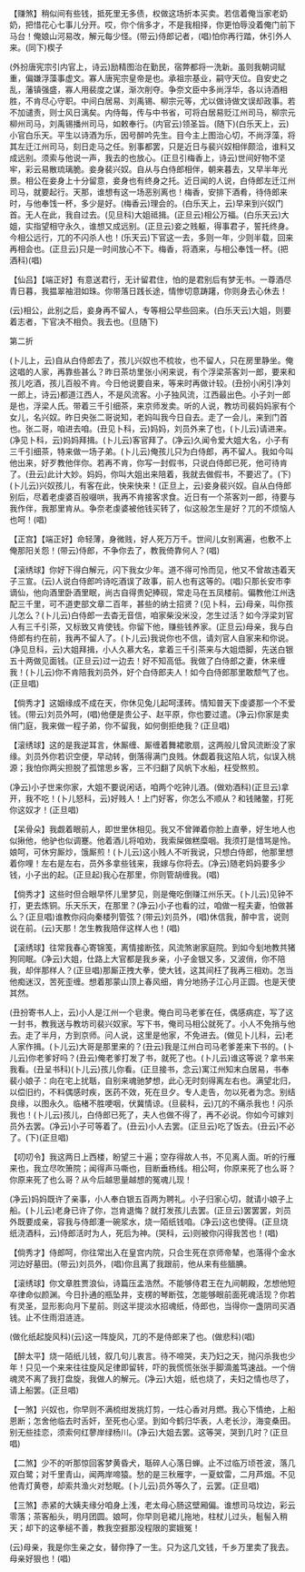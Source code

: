 <!-- { "loadSidebar": true } -->
【赚煞】稍似间有些钱，抵死里无多债，权做这场折本买卖。若信着俺当家老奶奶，把惜花心七事儿分开。哎，你个俏多才，不是我相择，你更怕辱没着俺门前下马台！俺娘山河易改，解元每少怪。(带云)侍郎记者，(唱)怕你再行踏，休引外人来。(同下)楔子

(外扮唐宪宗引内官上，诗云)励精图治在勤民，宿弊都将一洗新。虽则我朝词赋重，偏嫌浮藻事虚文。寡人唐宪宗皇帝是也。承祖宗基业，嗣守天位。自安史之乱，藩镇强盛，寡人用裴度之谋，渐次削夺。争奈文臣中多尚浮华，各以诗酒相胜，不肯尽心守职。中间白居易、刘禹锡、柳宗元等，尤以做诗做文误却政事。若不加谴责，则士风日漓矣。内侍每，传与中书省，可将白居易贬江州司马，柳宗元柳州司马，刘禹锡播州司马，如敕奉行。(内官云)领圣旨。(随下)(白乐天上，云)小官白乐天。平生以诗酒为乐，因号醉吟先生。目今主上图治心切，不尚浮藻，将其左迁江州司马，刻日走马之任。别事都罢，只是近日与裴兴奴相伴颇洽，谁料又成远别。须索与他说一声，我去的也放心。(正旦引梅香上，诗云)世间好物不坚牢，彩云易散琉璃脆。妾身裴兴奴。自从与白侍郎相伴，朝来暮去，又早半年光景。相公在妾身上十分留意，妾身也有终身之托。近日闻的人说，白侍郎左迁江州司马，就要起行。天那，谁想有这一场恶别离也！梅香，安排下酒肴，待侍郎来时，与他奉饯一杯，多少是好。(梅香云)理会的。(白乐天上，云)早来到兴奴门首。无人在此，我自过去。(见旦科)大姐祗揖。(正旦云)相公万福。(白乐天云)大姐，实指望相守永久，谁想又成远别。(正旦云)妾之贱躯，得事君子，誓托终身。今相公远行，兀的不闪杀人也！(乐天云)下官这一去，多则一年，少则半载，回来再相会也。(正旦云)只是一时间放心不下。梅香，将酒来，与相公奉饯一杯。(把酒科)(唱)

【仙吕】【端正好】有意送君行，无计留君住，怕的是君别后有梦无书。一尊酒尽青日暮，我揾翠袖泪如珠。你带落日践长途，情惨切意踌躇，你则身去心休去！

(云)相公，此别之后，妾身再不留人，专等相公早些回来。(白乐天云)大姐，则要着志者，下官决不相负。我去也。(旦随下)

第二折

(卜儿上，云)自从白侍郎去了，孩儿兴奴也不梳妆，也不留人，只在房里静坐。俺这唱的人家，再靠些甚么？昨日茶坊里张小闲来说，有个浮梁茶客刘一郎，要来和孩儿吃酒，孩儿百般不肯。今日他说要自来，等来时再做计较。(丑扮小闲引净刘一郎上，诗云)都道江西人，不是风流客。小子独风流，江西最出色。小子刘一郎是也，浮梁人氏。带着三千引细茶，来京师发卖。听的人说，教坊司裴妈妈家有个女儿，名兴奴。昨日央张二哥说知，老妈叫我今日自去。走了一会儿，来到门首也。张二哥，咱进去咱。(丑见卜科，云)妈妈，刘员外来了也，(卜儿云)请进来。(净见卜科，云)妈妈拜揖。(卜儿云)客官拜了。(净云)久闻令爱大姐大名，小子有三千引细茶，特来做一场子弟。(卜儿云)俺孩儿只为白侍郎，再不留人。我如今叫他出来，好歹教他伴你。若再不肯，你写一封假书，只说白侍郎已死，他可待肯了。(丑云)此计大妙。妈妈，你叫大姐出来陪着，我就去做假书，不要迟了。(下)(卜儿云)兴奴孩儿，有客在此，快来快来！(正旦上，云)妾身裴兴奴。自从白侍郎别后，尽着老虔婆百般啜哄，我再不肯接客求食。近日有一个茶客刘一郎，待要与我作伴，我那里肯从。争奈老虔婆被他钱买转了，似这般怎生是好？兀的不烦恼人也呵！(唱)

【正宫】【端正好】命轻薄，身微贱，好人死万万千。世间儿女别离遍，也敷不上俺那阳关怨！(带云)侍郎，不争你去了，教我倚靠何人？(唱)

【滚绣球】你好下得白解元，闪下我女少年。道不得可怜而见，他又不曾故违着天子三宣。(云)人说白侍郎吟诗吃酒误了政事，前人也有这等的。(唱)只那长安市李谪仙，他向酒里卧酒里眠，尚古自得贵妃捧砚，常走马在五凤楼前。偏教他江州迭配三千里，可不道吏部文章二百年，甚些的纳士招贤？(见卜科，云)母亲，叫你孩儿怎么？(卜儿云)白侍郎一去杳无音信，咱家柴没米没，怎生过活？如今浮梁刘官人有三千引茶，又标致又肯使钱。你留下他，赚些钱养家。(正旦云)母亲，我与白侍郎有约在前，我再不留人了。(卜儿云)我说你也不信，请刘官人自家来和你说。(净见旦科，云)大姐拜揖，小人久慕大名，拿着三千引茶来与大姐焐脚，先送白银五十两做见面钱。(正旦云)过一边去！好不知高低。我做了白侍郎之妻，休来缠我！(卜儿云)你不肯陪我刘员外，好个白侍郎夫人！如今白侍郎那里敢颓气了也。(正旦唱)

【倘秀才】这姻缘成不成在天，你休见兔儿起呵漾砖。情知普天下虔婆那一个不爱钱。(带云)刘员外呵，(唱)他便是贵公子、赵平原，你也要过遣。(净云)你家是卖俏门庭，我来做一程子弟，你不留我，如何倒拒绝我？(正旦唱)

【滚绣球】这的是我逆耳言，休厮缠、厮缠着舞裙歌扇，这两般儿曾风流断没了家缘。刘员外你若识空便，早动转，倒落得满门良贱。休觑着我这陷人坑，似误入桃源；我怕你两尖担脱了孤馆思乡客，三不归翻了风帆下水船，枉受熬煎。

(净云)小子世来你家，大姐不要说闲话，咱两个吃钟儿酒。(做劝酒科)(正旦云)拿开，我不吃！(卜儿怒科，云)好贱人！上门好客，你怎么不顺从？和钱赌鳖，打死你这奴才！(正旦唱)

【呆骨朵】我觑着眼前人，即世里休相见。我又不曾亸着你脸上直拳，好生地人也似揪他，他驴也似调蹇。他着酒儿将咱劝，我索屎做糕糜咽。我须打是惜骂是怜。娘呵，可休穷厮炒，饿厮煎！(卜儿云)这小贱人不听我说，只想白侍郎，他那里想着你哩！左右是左右，员外多拿些钱来，我嫁与你将去。(净云)随老妈妈要多少钱，小子出的起。(正旦起)我心在那里，你则管胡缠我。(唱)

【倘秀才】这些时但合眼早怀儿里梦见，则是俺吃倒赚江州乐天。(卜儿云)见钟不打，更去炼铜。乐天乐天，在那里？(净云)小子也看的过，咱做一程夫妻，怕做甚么？(正旦唱)谁教你闷向秦楼列管弦？(带云)刘员外，(唱)休信我，醉中言，说则说在前。(云)天那！怎生教我陪伴这样人也！(唱)

【滚绣球】往常我春心寄锦笺，离情接断弦，风流煞谢家庭院。到如今刬地教共猪狗同眠。(净云)大姐，仕路上大官都是我乡亲，小子金银又多，又波俏，你不陪我，却伴那样人？(正旦唱)那厮正拽大拳，使大钱，这其间枉了我再三相劝。怎当他痴迷汉，苦死歪缠。想着那蒙山顶上春风细，肯分地扬子江心月正圆。也是天使其然。

(丑扮寄书人上，云)小人是江州一个皂隶。俺白司马老爹在任，偶感病症，写了这一封书，教我送与教坊司裴兴奴家。写下书，俺司马相公就死了。小人不免捎与他去。走了半月，方到京师。问人说，这里是他家，不免进去。(做见卜儿科，云)老人家作揖。(卜儿云)大哥是那里来的？(丑云)我是江州白司马老爹差来下书的。(卜儿云)你老爹好吗？(丑云)俺老爹打发了书，就死了也。(卜儿云)谁这等说？拿书来我看。(丑呈书科)(卜儿云)孩儿你看。(正旦接书，念云)寓江州知末白居易，书奉裴小娘子：向在宅上扰聒，自别来魂驰梦想，此心无时刻得离左右也。满望北归，以偿旧约，不料偶感时疾，医药不效，死在旦夕。专人走告，勿以死者为念。别结良缘，以图永久。临楮不胜哽咽，伏冀情谅。(旦裴科，云)兀的不痛杀我也！闪杀我也！(卜儿云)孩儿，白侍郎已死了，夫人也做不得了，再不必说。你如今可嫁刘员外去罢。(净云)小子可等着了。(丑云)小人去罢。(正旦云)吃了饭去。(丑云)不必了。(下)(正旦唱)

【叨叨令】我这两日上西楼，盼望三十遍；空存得故人书，不见离人面。听的行雁来也，我立尽吹箫院；闻得声马嘶也，目断垂杨线。相公呵，你原来死了也么哥？你原来死了也么哥？从今后越思量越想的冤魂儿现！

(净云)妈妈既许了亲事，小人奉白银五百两为聘礼。小子归家心切，就请小娘子上船。(卜儿云)老身已许了你，岂肯退悔？就打发孩儿去罢。(正旦云)罢罢罢，刘员外既要成亲，容我与侍郎瀽一碗浆水，烧一陌纸钱咱。(净云)这也使得。(正旦烧纸浇酒科，云)侍郎活时为人，死后为神。(哭科，云)则被你闪得我苦也！(唱)

【倘秀才】侍郎呵，你往常出入在皇宫内院，只合生死在京师帝辇，也落得个金水河边好墓田。(带云)刘员外，(唱)你且离了我跟前，他从来有些腼腆。

【滚绣球】你文章胜贾浪仙，诗篇压孟浩然。不能够侍君王在九间朝殿，怎想他短卒律命似颜渊。今日扑通的瓶坠井，支楞的琴断弦，怎能够眼前面死魂活现？你若有灵圣，显形影向月下星前。则这半提淡水招魂纸，侍郎也，当得你一盏阴司买酒钱。止不住雨泪涟涟。

(做化纸起旋风科)(云)这一阵旋风，兀的不是侍郎来了也。(做悲科)(唱)

【醉太平】烧一陌纸儿钱，叙几句儿衷言。待不啼哭，夫乃妇之天，抛闪杀我也少年！只见一个来来往往旋风足律即留转，吓的我慌慌张张手脚滴羞笃速战。一个俏魂灵不离了我打盘旋，我做人的解元。(净云)大姐，纸也烧了，夫妇之情也尽了，请上船罢。(正旦唱)

【一煞】兴奴也，你早则不满梳绀发挑灯剪，一炷心香对月燃。我心下情绝，上船恩断；怎舍他临去时舌奸，至死也心坚。到如今鹤归华表，人老长沙，海变桑田。别无些挂恋，须索何红蓼岸绿杨川。(净云)大姐去罢。这等哭，哭到几时？(正旦唱)

【二煞】少不的听那惊回客梦黄昏犬，聒碎人心落日蝉。止不过临万顷苍波，落几双白鹭；对千里青山，闻两岸啼猿。愁的是三秋雁字，一夏蚊雷，二月芦烟。不见他青灯黄卷，却索共渔火对愁眠。(卜儿云)员外等久了，云罢。(正旦唱)

【三煞】赤紧的大姨夫缘分咱身上浅，老太母心肠这壁厢偏。谁想司马坟边，彩云零落；茶客船头，明月团圆。娘呵，你早则皂裙儿拖地，柱杖儿过头，髱髻入稍天；却下的这拳槌不善，教我空捱那没程限的窦娥冤！

(云)母亲，我是你生亲之女，替你挣了一生。只为这几文钱，千乡万里卖了我去。母亲好狠也！(唱)
